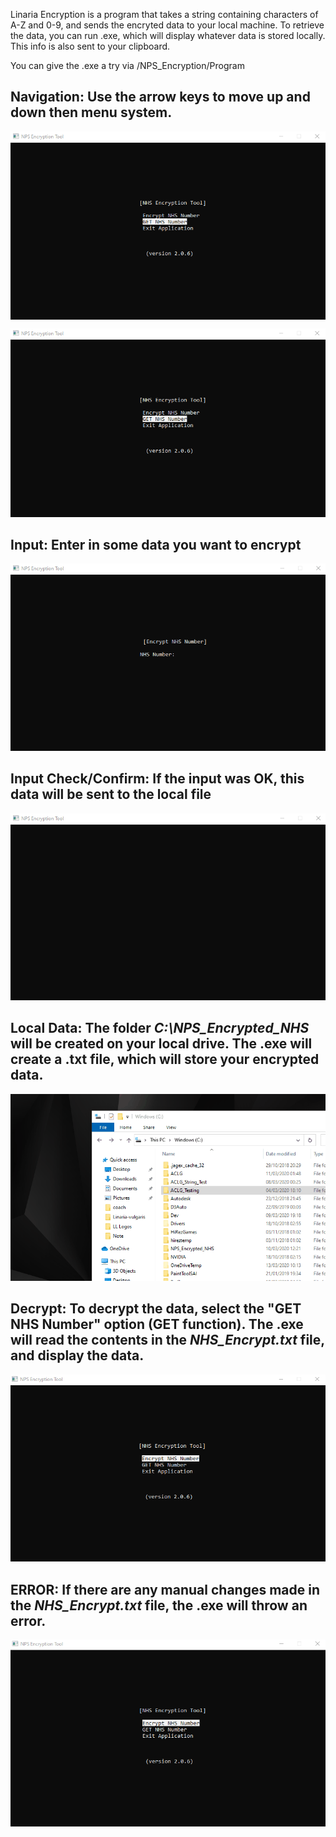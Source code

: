 Linaria Encryption is a program that takes a string containing characters of A-Z and 0-9, and sends the encryted data to your
local machine. To retrieve the data, you can run .exe, which will display whatever data is stored locally. This info is also sent to 
your clipboard.

You can give the .exe a try via /NPS_Encryption/Program

<h2>Navigation: Use the arrow keys to move up and down then menu system.</h2>

<img src="gifs/1.gif" align="middle">

![](gifs/1.gif)

<h2>Input: Enter in some data you want to encrypt</h2>


![](gifs/2.gif)

<h2>Input Check/Confirm: If the input was OK, this data will be sent to the local file</h2>


![](gifs/3.gif)

<h2>Local Data: The folder <i>C:\NPS_Encrypted_NHS</i> will be created on your local drive. The .exe will create a .txt file, which will store your encrypted data.</h2>


![](gifs/4.gif)

<h2>Decrypt: To decrypt the data, select the "GET NHS Number" option (GET function). The .exe will read the contents in the <i>NHS_Encrypt.txt</i> file, and display the data.</h2>


![](gifs/5.gif)

<h2>ERROR: If there are any manual changes made in the <i>NHS_Encrypt.txt</i> file, the .exe will throw an error.</h2>

![](gifs/6.gif)
